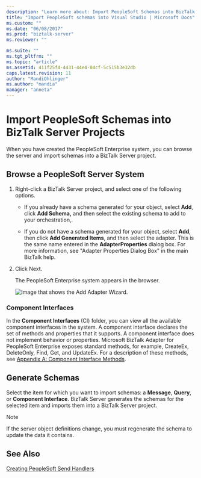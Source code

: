 ```yaml
---
description: "Learn more about: Import PeopleSoft Schemas into BizTalk Server Projects"
title: "Import PeopleSoft schemas into Visual Studio | Microsoft Docs"
ms.custom: ""
ms.date: "06/08/2017"
ms.prod: "biztalk-server"
ms.reviewer: ""

ms.suite: ""
ms.tgt_pltfrm: ""
ms.topic: "article"
ms.assetid: 411f25f4-4431-44e4-84cf-5c515b3e32db
caps.latest.revision: 11
author: "MandiOhlinger"
ms.author: "mandia"
manager: "anneta"
---
```

# Import PeopleSoft Schemas into BizTalk Server Projects
When you have created the PeopleSoft Enterprise system, you can browse the server and import schemas into a BizTalk Server project.  
  
## Browse a PeopleSoft Server System  
  
1.  Right-click a BizTalk Server project, and select one of the following options.  
  
    -   If you already have a schema generated for your object, select **Add**, click **Add Schema,** and then select the existing schema to add to your orchestration,.  
  
    -   If you do not have a schema generated for your object, select **Add**, then click **Add Generated Items**, and then select the adapter. This is the same name entered in the **AdapterProperties** dialog box. For more information, see "Adapter Properties Dialog Box" in the main BizTalk help.  
  
2.  Click Next.  
  
     The PeopleSoft Enterprise system appears in the browser.  
  
     ![Image that shows the Add Adapter Wizard.](../core/media/psad-psnewadapter-14-browsing-cominterfacess.gif "PSAd_PSNewAdapter_14_Browsing_ComInterfacess")  
  
### Component Interfaces  
 In the **Component Interfaces** (CI) folder, you can view all the available component interfaces in the system. A component interface declares the set of methods and properties that it supports. A component interface does not implement behavior or properties. Microsoft BizTalk Adapter for PeopleSoft Enterprise exposes standard methods, for example, CreateEx, DeleteOnly, Find, Get, and UpdateEx. For a description of these methods, see [Appendix A: Component Interface Methods](../core/appendix-a-component-interface-methods.md).  
  
## Generate Schemas  
  
Select the item for which you want to import schemas: a **Message**, **Query**, or **Component Interface**.  BizTalk Server generates the schemas for the selected item and imports them into a BizTalk Server project.  
  
> [!NOTE]
>  If the server object definitions change, you must regenerate the schema to update the data it contains.  
  
## See Also  
 [Creating PeopleSoft Send Handlers](../core/creating-peoplesoft-send-handlers.md)
